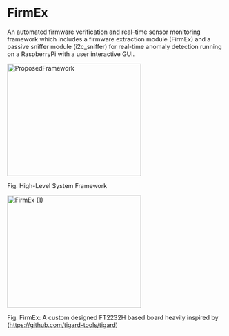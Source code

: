 # FirmEx
An automated firmware verification and real-time sensor monitoring framework which includes a firmware extraction module (FirmEx) and a passive sniffer module (i2c_sniffer) for real-time anomaly detection running on a RaspberryPi with a user interactive GUI.

<img width="310" height="260" alt="ProposedFramework" src="https://github.com/user-attachments/assets/0878f189-bd0e-4529-9299-ebbcf128aa7b" />

Fig. High-Level System Framework

<img width="310" height="260" alt="FirmEx (1)" src="https://github.com/user-attachments/assets/dea34dd7-5168-4424-a204-ae244fcb95a5" />

Fig. FirmEx: A custom designed FT2232H based board heavily inspired by (https://github.com/tigard-tools/tigard)

